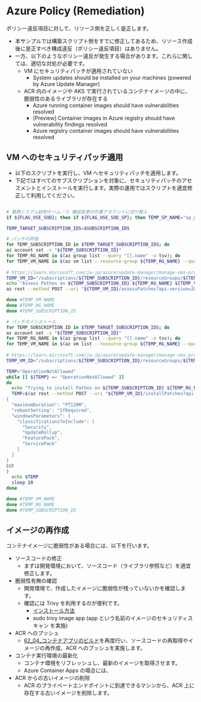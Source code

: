 # Azure Policy (Remediation)

ポリシー違反項目に対して、リソース側を正しく是正します。

- 本サンプルでは構築スクリプト側をすでに修正してあるため、リソース作成後に是正すべき構成違反（ポリシー違反項目）はありません。
- 一方、以下のようなポリシー違反が発生する場合があります。これらに関しては、適切な対処が必要です。
  - VM にセキュリティパッチが適用されていない
    - System updates should be installed on your machines (powered by Azure Update Manager)
  - ACR 内のイメージや AKS で実行されているコンテナイメージの中に、脆弱性のあるライブラリが存在する
    - Azure running container images should have vulnerabilities resolved
    - [Preview] Container images in Azure registry should have vulnerability findings resolved
    - Azure registry container images should have vulnerabilities resolved

## VM へのセキュリティパッチ適用

- 以下のスクリプトを実行し、VM へセキュリティパッチを適用します。
- 下記ではすべてのサブスクリプションを対象に、セキュリティパッチのアセスメントとインストールを実行します。実際の運用ではスクリプトを適宜修正して利用してください。

```bash

# 業務システム統制チーム／③ 構成変更の作業アカウントに切り替え
if ${FLAG_USE_SOD}; then if ${FLAG_USE_SOD_SP}; then TEMP_SP_NAME="sp_gov_change"; az login --service-principal --username ${SP_APP_IDS[${TEMP_SP_NAME}]} --password ${SP_PWDS[${TEMP_SP_NAME}]} --tenant ${PRIMARY_DOMAIN_NAME} --allow-no-subscriptions; else az account clear; az login -u "user_gov_change@${PRIMARY_DOMAIN_NAME}" -p "${ADMIN_PASSWORD}"; fi; fi

TEMP_TARGET_SUBSCRIPTION_IDS=$SUBSCRIPTION_IDS

# パッチの評価
for TEMP_SUBSCRIPTION_ID in $TEMP_TARGET_SUBSCRIPTION_IDS; do
az account set -s "${TEMP_SUBSCRIPTION_ID}"
for TEMP_RG_NAME in $(az group list --query "[].name" -o tsv); do
for TEMP_VM_NAME in $(az vm list --resource-group ${TEMP_RG_NAME} --query "[].name" -o tsv); do
 
# https://learn.microsoft.com/ja-jp/azure/update-manager/manage-vms-programmatically
TEMP_VM_ID="/subscriptions/${TEMP_SUBSCRIPTION_ID}/resourceGroups/${TEMP_RG_NAME}/providers/Microsoft.Compute/virtualMachines/${TEMP_VM_NAME}"
echo "Assess Pathes on ${TEMP_SUBSCRIPTION_ID} ${TEMP_RG_NAME} ${TEMP_VM_NAME}"
az rest --method POST --uri "${TEMP_VM_ID}/assessPatches?api-version=2020-12-01"

done #TEMP_VM_NAME
done #TEMP_RG_NAME
done #TEMP_SUBSCRIPTION_ID

# パッチのインストール
for TEMP_SUBSCRIPTION_ID in $TEMP_TARGET_SUBSCRIPTION_IDS; do
az account set -s "${TEMP_SUBSCRIPTION_ID}"
for TEMP_RG_NAME in $(az group list --query "[].name" -o tsv); do
for TEMP_VM_NAME in $(az vm list --resource-group ${TEMP_RG_NAME} --query "[].name" -o tsv); do
 
# https://learn.microsoft.com/ja-jp/azure/update-manager/manage-vms-programmatically
TEMP_VM_ID="/subscriptions/${TEMP_SUBSCRIPTION_ID}/resourceGroups/${TEMP_RG_NAME}/providers/Microsoft.Compute/virtualMachines/${TEMP_VM_NAME}"

TEMP="OperationNotAllowed"
while [[ ${TEMP} =~ "OperationNotAllowed" ]]
do
  echo "Trying to install Pathes on ${TEMP_SUBSCRIPTION_ID} ${TEMP_RG_NAME} ${TEMP_VM_NAME}"
  TEMP=$(az rest --method POST --uri "${TEMP_VM_ID}/installPatches?api-version=2020-12-01" 2>&1 --body @- <<EOF
{
  "maximumDuration": "PT120M",
  "rebootSetting": "IfRequired",
  "windowsParameters": {
    "classificationsToInclude": [
      "Security",
      "UpdateRollup",
      "FeaturePack",
      "ServicePack"
    ]
  }
}
EOF
)
  echo $TEMP
  sleep 10
done

done #TEMP_VM_NAME
done #TEMP_RG_NAME
done #TEMP_SUBSCRIPTION_ID

```

## イメージの再作成

コンテナイメージに脆弱性がある場合には、以下を行います。

- ソースコードの修正
  - まずは開発環境において、ソースコード（ライブラリ参照など）を適宜修正します。
- 脆弱性有無の確認
  - 開発環境で、作成したイメージに脆弱性が残っていないかを確認します。
  - 確認には Trivy を利用するのが便利です。
    - [インストール方法](https://aquasecurity.github.io/trivy/v0.53/getting-started/installation/)
    - sudo trivy image app (app という名前のイメージのセキュリティスキャン を実施)
- ACR へのプッシュ
  - [62_04_コンテナアプリのビルド](../62.Spoke%20F%20(CaaS)%20コンテナビルドと%20Web-DB%20アプリの配置/62_04_コンテナアプリのビルド.md)を再度行い、ソースコードの再取得やイメージの再作成、ACR へのプッシュを実施します。
- コンテナ実行環境の最新化
  - コンテナ環境をリフレッシュし、最新のイメージを取得させます。
  - Azure Container Apps の場合には、
- ACR からの古いイメージの削除
  - ACR のプライベートエンドポイントに到達できるマシンから、ACR 上に存在する古いイメージを削除します。
